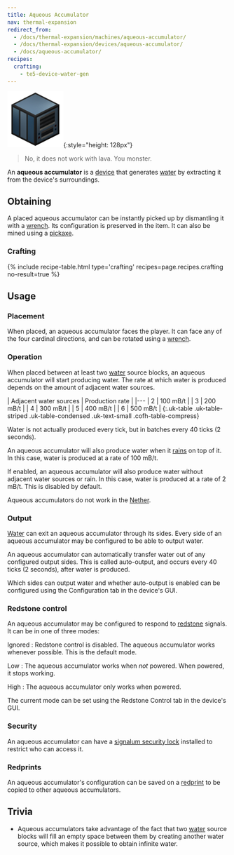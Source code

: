 ```yaml
---
title: Aqueous Accumulator
nav: thermal-expansion
redirect_from:
  - /docs/thermal-expansion/machines/aqueous-accumulator/
  - /docs/thermal-expansion/devices/aqueous-accumulator/
  - /docs/aqueous-accumulator/
recipes:
  crafting:
    - te5-device-water-gen
---
```


![Aqueous accumulator](/assets/images/thermal-expansion/aqueous-accumulator.png){:style="height: 128px"}

> No, it does not work with lava. You monster.


An **aqueous accumulator** is a [device](/docs/thermal-expansion/devices/) that generates
[water](https://minecraft.gamepedia.com/Water) by extracting it from the
device's surroundings.


Obtaining
---------

A placed aqueous accumulator can be instantly picked up by dismantling it with a
[wrench](/docs/wrenches/). Its configuration is preserved in the item. It can
also be mined using a [pickaxe](https://minecraft.gamepedia.com/Pickaxe).

### Crafting
{% include recipe-table.html type='crafting' recipes=page.recipes.crafting no-result=true %}


Usage
-----

### Placement
When placed, an aqueous accumulator faces the player. It can face any of the
four cardinal directions, and can be rotated using a [wrench](/docs/wrenches/).

### Operation
When placed between at least two [water](https://minecraft.gamepedia.com/Water)
source blocks, an aqueous accumulator will start producing water. The rate at
which water is produced depends on the amount of adjacent water sources.

| Adjacent water sources | Production rate |
|---
| 2 | 100 mB/t |
| 3 | 200 mB/t |
| 4 | 300 mB/t |
| 5 | 400 mB/t |
| 6 | 500 mB/t |
{:.uk-table .uk-table-striped .uk-table-condensed .uk-text-small .cofh-table-compress}

Water is not actually produced every tick, but in batches every 40 ticks (2
seconds).

An aqueous accumulator will also produce water when it
[rains](https://minecraft.gamepedia.com/Rain) on top of it. In this case, water
is produced at a rate of 100 mB/t.

If enabled, an aqueous accumulator will also produce water without adjacent
water sources or rain. In this case, water is produced at a rate of 2 mB/t. This
is disabled by default.

Aqueous accumulators do not work in the
[Nether](https://minecraft.gamepedia.com/The_Nether).

### Output
[Water](https://minecraft.gamepedia.com/Water) can exit an aqueous accumulator
through its sides. Every side of an aqueous accumulator may be configured to be
able to output water.

An aqueous accumulator can automatically transfer water out of any configured
output sides. This is called auto-output, and occurs every 40 ticks (2 seconds),
after water is produced.

Which sides can output water and whether auto-output is enabled can be
configured using the Configuration tab in the device's GUI.

### Redstone control
An aqueous accumulator may be configured to respond to
[redstone](https://minecraft.gamepedia.com/Redstone) signals. It can be in one
of three modes:

Ignored
: Redstone control is disabled. The aqueous accumulator works whenever possible.
This is the default mode.

Low
: The aqueous accumulator works when *not* powered. When powered, it stops
working.

High
: The aqueous accumulator only works when powered.

The current mode can be set using the Redstone Control tab in the device's GUI.

### Security
An aqueous accumulator can have a [signalum security
lock](/docs/thermal-foundation-2/signalum-security-lock/) installed to restrict who can access it.

### Redprints
An aqueous accumulator's configuration can be saved on a
[redprint](/docs/thermal-foundation-2/redprint/) to be copied to other aqueous accumulators.


Trivia
------

* Aqueous accumulators take advantage of the fact that two
  [water](https://minecraft.gamepedia.com/Water) source blocks will fill an
  empty space between them by creating another water source, which makes it
  possible to obtain infinite water.
